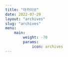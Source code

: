 ```yaml
---
title: "아카이브"
date: 2022-07-29
layout: "archives"
slug: "archives"
menu:
    main:
        weight: -70
        params: 
            icon: archives
---
```

